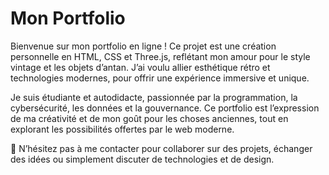 # Mon Portfolio 

Bienvenue sur mon portfolio en ligne !
Ce projet est une création personnelle en HTML, CSS et Three.js, reflétant mon amour pour le style vintage et les objets d’antan. J’ai voulu allier esthétique rétro et technologies modernes, pour offrir une expérience immersive et unique.

Je suis étudiante et autodidacte, passionnée par la programmation, la cybersécurité, les données et la gouvernance. Ce portfolio est l’expression de ma créativité et de mon goût pour les choses anciennes, tout en explorant les possibilités offertes par le web moderne.

💌 N’hésitez pas à me contacter pour collaborer sur des projets, échanger des idées ou simplement discuter de technologies et de design.
